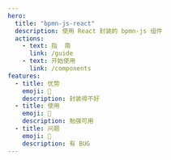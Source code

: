 ```yaml
---
hero:
  title: "bpmn-js-react"
  description: 使用 React 封装的 bpmn-js 组件
  actions:
    - text: 指  南
      link: /guide
    - text: 开始使用
      link: /components
features:
  - title: 优势
    emoji: 💎
    description: 封装得不好
  - title: 使用
    emoji: 🌈
    description: 勉强可用
  - title: 问题
    emoji: 🚀
    description: 有 BUG
---
```

